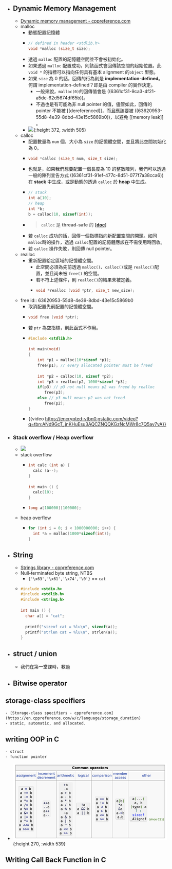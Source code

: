 - ## Dynamic Memory Management
	- [Dynamic memory management - cppreference.com](https://en.cppreference.com/w/c/memory)
	- malloc
		- 動態配置記憶體
		- ```C
		  // defined in header <stdlib.h>
		  void *malloc (size_t size);
		  ```
		- 透過 `malloc` 配置的記憶體空間並不會被初始化。
		- 如果透過 `malloc` 配置成功，則該函式會回傳該空間的起始位置。此 `void *` 的指標可以指向任何具有基本 alignment 的`object` 型態。
		- 如果 `size` 為 $0$ 的話，回傳的行為則是 **implementation-defined**。何謂 implementation-defined？即是由 compiler 的實作決定。
			- 一般來說，`malloc(0)`的回傳值會是 ((6361cf31-9ca3-4f21-a5de-62d5674df65b))。
			- 不過也是有可能為非 null pointer 的值，儘管如此，回傳的 pointer 不能被 [[dereferenced]]，而且應該要被 ((63620953-55d8-4e39-8dbd-43e15c5869b0))，以避免 [[memory leak]] 。
		- ![](https://i.redd.it/b2r9qjaicsp21.jpg){:height 372, :width 505}
	- calloc
		- 配置數量為 `num` 個，大小為 `size` 的記憶體空間，並且將此空間初始化為 $0$。
		- ```C
		  void *calloc (size_t num, size_t size);
		  ```
		- 也就是，如果我們想要配置一個長度為 $10$ 的整數陣列，我們可以透過一般的陣列宣告方式 ((6361cf31-91ef-477c-8d51-077f7a38cca6))在 **stack** 中生成，或是動態的透過 `calloc` 於 **heap** 中生成。
		- ```C
		  // stack
		  int a[10];
		  // heap
		  int *b;
		  b = calloc(10, sizeof(int)); 
		  ```
		- > `calloc` 是 **thread-safe** 的 **[[doc](https://en.cppreference.com/w/c/memory/calloc#:~:text=calloc%20is%20thread,(since%20C11))]**
		- 若 `calloc` 成功的話，回傳一個指標指向新配置空間的開頭。如同 `malloc`時的操作，透過 `calloc`配置的記憶體應該在不需使用時回收。
		- 若 `calloc` 操作失敗，則回傳 null pointer。
	- realloc
		- 重新配置給定區域的記憶體空間。
			- 此空間必須為先前透過 `malloc()`、`calloc()`或是 `realloc()`配置，並且尚未被 `free()` 的空間。
			- 若不符上述條件，則 `realloc()`的結果未被定義。
			- ```C
			  void *realloc (void *ptr, size_t new_size);
			  ```
	- free
	  id:: 63620953-55d8-4e39-8dbd-43e15c5869b0
		- 取消配置先前配置的記憶體空間。
		- ```C
		  void free (void *ptr);
		  ```
		- 若 `ptr` 為空指標，則此函式不作用。
		- ```C
		  #include <stdlib.h>
		   
		  int main(void)
		  {
		      int *p1 = malloc(10*sizeof *p1);
		      free(p1); // every allocated pointer must be freed
		   
		      int *p2 = calloc(10, sizeof *p2);
		      int *p3 = realloc(p2, 1000*sizeof *p3);
		      if(p3) // p3 not null means p2 was freed by realloc
		         free(p3);
		      else // p3 null means p2 was not freed
		         free(p2);
		  }
		  ```
		- {{video https://encrypted-vtbn0.gstatic.com/video?q=tbn:ANd9GcT_jnKHuEsu3AQCZNQQKGzNcMWr8c7Q5av7vA}}
- ### Stack overflow / Heap overflow
	- ![](https://cdn-images-1.medium.com/max/1200/1*8b9-Z3FV6X9SP9We8gSC3Q.jpeg)
	- stack overflow
		- ```C
		  int calc (int a) {
		    calc (a--);
		  }
		  
		  int main () {
		    calc(10);
		  }
		  ```
		- ```C
		  long a[100000][100000];
		  ```
	- heap overflow
		- ```C
		  for (int i = 0; i < 1000000000; i++) {
		    int *a = malloc(1000*sizeof(int));
		  }
		  ```
- ## String
	- [Strings library - cppreference.com](https://en.cppreference.com/w/c/string)
	- Null-terminated byte string, NTBS
		- `{'\x63','\x61','\x74','\0'}` == `cat`
	- ```C
	  #include <stdio.h>
	  #include <stdlib.h>
	  #include <string.h>
	  
	  int main () {
	  	char a[] = "cat";
	  
	  	printf("sizeof cat = %lu\n", sizeof(a));
	  	printf("strlen cat = %lu\n", strlen(a));
	  }
	  ```
- ## struct  / union
	- 我們在第一堂課時，教過
- ## Bitwise operator
## storage-class specifiers
	- [Storage-class specifiers - cppreference.com](https://en.cppreference.com/w/c/language/storage_duration)
	- static, automatic, and allocated.
## writing OOP in C
	- struct
	- function pointer
- ![image.png](../assets/image_1667227700073_0.png){:height 270, :width 539}
## Writing Call Back Function in C